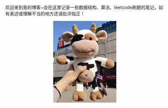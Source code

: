 欢迎来到我的博客~会在这里记录一些数据结构、算法、leetcode刷题的笔记，如有表述或理解不当的地方还请批评指正！

<center>
  
![小牛镇楼](images/mycow.png)
</center>
